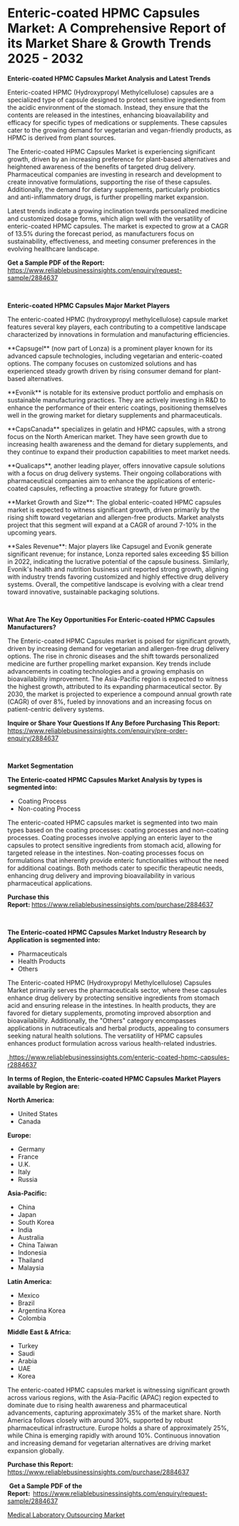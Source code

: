 <p><h1>Enteric-coated HPMC Capsules Market: A Comprehensive Report of its Market Share & Growth Trends 2025 - 2032</h1></p><p><strong>Enteric-coated HPMC Capsules Market Analysis and Latest Trends</strong></p>
<p><p>Enteric-coated HPMC (Hydroxypropyl Methylcellulose) capsules are a specialized type of capsule designed to protect sensitive ingredients from the acidic environment of the stomach. Instead, they ensure that the contents are released in the intestines, enhancing bioavailability and efficacy for specific types of medications or supplements. These capsules cater to the growing demand for vegetarian and vegan-friendly products, as HPMC is derived from plant sources.</p><p>The Enteric-coated HPMC Capsules Market is experiencing significant growth, driven by an increasing preference for plant-based alternatives and heightened awareness of the benefits of targeted drug delivery. Pharmaceutical companies are investing in research and development to create innovative formulations, supporting the rise of these capsules. Additionally, the demand for dietary supplements, particularly probiotics and anti-inflammatory drugs, is further propelling market expansion.</p><p>Latest trends indicate a growing inclination towards personalized medicine and customized dosage forms, which align well with the versatility of enteric-coated HPMC capsules. The market is expected to grow at a CAGR of 13.5% during the forecast period, as manufacturers focus on sustainability, effectiveness, and meeting consumer preferences in the evolving healthcare landscape.</p></p>
<p><strong>Get a Sample PDF of the Report:&nbsp;</strong> <a href="https://www.reliablebusinessinsights.com/enquiry/request-sample/2884637?utm_campaign=2794&utm_medium=2&utm_source=Github&utm_content=ia&utm_term=13032025&utm_id=enteric-coated-hpmc-capsules">https://www.reliablebusinessinsights.com/enquiry/request-sample/2884637</a></p>
<p>&nbsp;</p>
<p><strong>Enteric-coated HPMC Capsules Major Market Players</strong></p>
<p><p>The enteric-coated HPMC (hydroxypropyl methylcellulose) capsule market features several key players, each contributing to a competitive landscape characterized by innovations in formulation and manufacturing efficiencies.</p><p>**Capsugel** (now part of Lonza) is a prominent player known for its advanced capsule technologies, including vegetarian and enteric-coated options. The company focuses on customized solutions and has experienced steady growth driven by rising consumer demand for plant-based alternatives. </p><p>**Evonik** is notable for its extensive product portfolio and emphasis on sustainable manufacturing practices. They are actively investing in R&D to enhance the performance of their enteric coatings, positioning themselves well in the growing market for dietary supplements and pharmaceuticals.</p><p>**CapsCanada** specializes in gelatin and HPMC capsules, with a strong focus on the North American market. They have seen growth due to increasing health awareness and the demand for dietary supplements, and they continue to expand their production capabilities to meet market needs.</p><p>**Qualicaps**, another leading player, offers innovative capsule solutions with a focus on drug delivery systems. Their ongoing collaborations with pharmaceutical companies aim to enhance the applications of enteric-coated capsules, reflecting a proactive strategy for future growth.</p><p>**Market Growth and Size**: The global enteric-coated HPMC capsules market is expected to witness significant growth, driven primarily by the rising shift toward vegetarian and allergen-free products. Market analysts project that this segment will expand at a CAGR of around 7-10% in the upcoming years.</p><p>**Sales Revenue**: Major players like Capsugel and Evonik generate significant revenue; for instance, Lonza reported sales exceeding $5 billion in 2022, indicating the lucrative potential of the capsule business. Similarly, Evonik's health and nutrition business unit reported strong growth, aligning with industry trends favoring customized and highly effective drug delivery systems. Overall, the competitive landscape is evolving with a clear trend toward innovative, sustainable packaging solutions.</p></p>
<p>&nbsp;</p>
<p><strong>What Are The Key Opportunities For Enteric-coated HPMC Capsules Manufacturers?</strong></p>
<p><p>The Enteric-coated HPMC Capsules market is poised for significant growth, driven by increasing demand for vegetarian and allergen-free drug delivery options. The rise in chronic diseases and the shift towards personalized medicine are further propelling market expansion. Key trends include advancements in coating technologies and a growing emphasis on bioavailability improvement. The Asia-Pacific region is expected to witness the highest growth, attributed to its expanding pharmaceutical sector. By 2030, the market is projected to experience a compound annual growth rate (CAGR) of over 8%, fueled by innovations and an increasing focus on patient-centric delivery systems.</p></p>
<p><strong>Inquire or Share Your Questions If Any Before Purchasing This Report:</strong> <a href="https://www.reliablebusinessinsights.com/enquiry/pre-order-enquiry/2884637?utm_campaign=2794&utm_medium=2&utm_source=Github&utm_content=ia&utm_term=13032025&utm_id=enteric-coated-hpmc-capsules">https://www.reliablebusinessinsights.com/enquiry/pre-order-enquiry/2884637</a></p>
<p>&nbsp;</p>
<p><strong>Market Segmentation</strong></p>
<p><strong>The Enteric-coated HPMC Capsules Market Analysis by types is segmented into:</strong></p>
<p><ul><li>Coating Process</li><li>Non-coating Process</li></ul></p>
<p><p>The enteric-coated HPMC capsules market is segmented into two main types based on the coating processes: coating processes and non-coating processes. Coating processes involve applying an enteric layer to the capsules to protect sensitive ingredients from stomach acid, allowing for targeted release in the intestines. Non-coating processes focus on formulations that inherently provide enteric functionalities without the need for additional coatings. Both methods cater to specific therapeutic needs, enhancing drug delivery and improving bioavailability in various pharmaceutical applications.</p></p>
<p><strong>Purchase this Report:&nbsp;</strong><a href="https://www.reliablebusinessinsights.com/purchase/2884637?utm_campaign=2794&utm_medium=2&utm_source=Github&utm_content=ia&utm_term=13032025&utm_id=enteric-coated-hpmc-capsules">https://www.reliablebusinessinsights.com/purchase/2884637</a></p>
<p>&nbsp;</p>
<p><strong>The Enteric-coated HPMC Capsules Market Industry Research by Application is segmented into:</strong></p>
<p><ul><li>Pharmaceuticals</li><li>Health Products</li><li>Others</li></ul></p>
<p><p>The Enteric-coated HPMC (Hydroxypropyl Methylcellulose) Capsules Market primarily serves the pharmaceuticals sector, where these capsules enhance drug delivery by protecting sensitive ingredients from stomach acid and ensuring release in the intestines. In health products, they are favored for dietary supplements, promoting improved absorption and bioavailability. Additionally, the "Others" category encompasses applications in nutraceuticals and herbal products, appealing to consumers seeking natural health solutions. The versatility of HPMC capsules enhances product formulation across various health-related industries.</p></p>
<p><a href="https://www.reliablebusinessinsights.com/enteric-coated-hpmc-capsules-r2884637?utm_campaign=2794&utm_medium=2&utm_source=Github&utm_content=ia&utm_term=13032025&utm_id=enteric-coated-hpmc-capsules">&nbsp;https://www.reliablebusinessinsights.com/enteric-coated-hpmc-capsules-r2884637</a></p>
<p><strong>In terms of Region, the Enteric-coated HPMC Capsules Market Players available by Region are:</strong></p>
<p>
    <p> <strong> North America: </strong>
        <ul>
            <li>United States</li>
            <li>Canada</li>
        </ul>
        </p> 
    <p> <strong> Europe: </strong>
        <ul>
            <li>Germany</li>
            <li>France</li>
            <li>U.K.</li>
            <li>Italy</li>
            <li>Russia</li>
        </ul>
        </p> 
    <p> <strong> Asia-Pacific: </strong>
        <ul>
            <li>China</li>
            <li>Japan</li>
            <li>South Korea</li>
            <li>India</li>
            <li>Australia</li>
            <li>China Taiwan</li>
            <li>Indonesia</li>
            <li>Thailand</li>
            <li>Malaysia</li>
        </ul>
        </p> 
    <p> <strong> Latin America: </strong>
        <ul>
            <li>Mexico</li>
            <li>Brazil</li>
            <li>Argentina Korea</li>
            <li>Colombia</li>
        </ul>
        </p> 
    <p> <strong> Middle East & Africa: </strong>
        <ul>
            <li>Turkey</li>
            <li>Saudi</li>
            <li>Arabia</li>
            <li>UAE</li>
            <li>Korea</li>
        </ul>
    </p>
    </p>
<p><p>The enteric-coated HPMC capsules market is witnessing significant growth across various regions, with the Asia-Pacific (APAC) region expected to dominate due to rising health awareness and pharmaceutical advancements, capturing approximately 35% of the market share. North America follows closely with around 30%, supported by robust pharmaceutical infrastructure. Europe holds a share of approximately 25%, while China is emerging rapidly with around 10%. Continuous innovation and increasing demand for vegetarian alternatives are driving market expansion globally.</p></p>
<p><strong>Purchase this Report: </strong><a href="https://www.reliablebusinessinsights.com/purchase/2884637?utm_campaign=2794&utm_medium=2&utm_source=Github&utm_content=ia&utm_term=13032025&utm_id=enteric-coated-hpmc-capsules">https://www.reliablebusinessinsights.com/purchase/2884637</a></p>
<p>&nbsp;<strong>Get a Sample PDF of the Report:&nbsp;&nbsp;</strong><a href="https://www.reliablebusinessinsights.com/enquiry/request-sample/2884637?utm_campaign=2794&utm_medium=2&utm_source=Github&utm_content=ia&utm_term=13032025&utm_id=enteric-coated-hpmc-capsules">https://www.reliablebusinessinsights.com/enquiry/request-sample/2884637</a></p>
<p><strong></strong></p>
<p><p><a href="https://github.com/tszkintruca/Market-Research-Report-List-1/blob/main/medical-laboratory-outsourcing-market.md?utm_campaign=2794&utm_medium=2&utm_source=Github&utm_content=ia&utm_term=13032025&utm_id=enteric-coated-hpmc-capsules">Medical Laboratory Outsourcing Market</a></p></p>